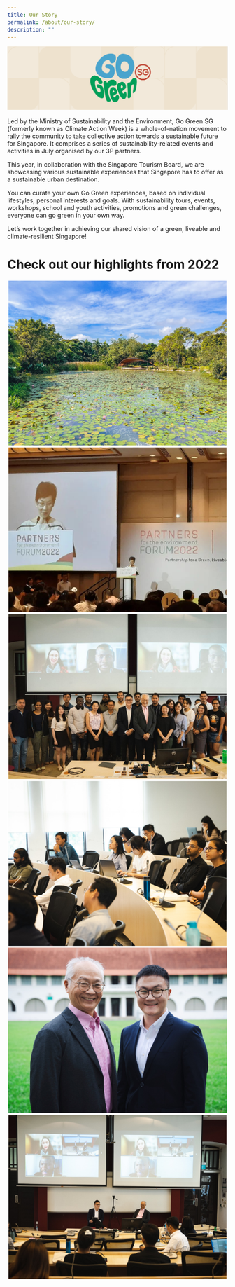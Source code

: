 ```yaml
---
title: Our Story
permalink: /about/our-story/
description: ""
---
```

![](/images/banner-about-us.png)

Led by the Ministry of Sustainability and the Environment, Go Green SG (formerly known as Climate Action Week) is a whole-of-nation movement to rally the community to take collective action towards a sustainable future for Singapore. It comprises a series of sustainability-related events and activities in July organised by our 3P partners.

This year, in collaboration with the Singapore Tourism Board, we are showcasing various sustainable experiences that Singapore has to offer as a sustainable urban destination.

You can curate your own Go Green experiences, based on individual lifestyles, personal interests and goals. With sustainability tours, events, workshops, school and youth activities, promotions and green challenges, everyone can go green in your own way.

Let’s work together in achieving our shared vision of a green, liveable and climate-resilient Singapore!

# Check out our highlights from 2022

<div class="row">
	<div class="col is-one-third">
		<img src="/images/Our%20Story/gogreensg_website-40.png">
	</div>
	<div class="col is-one-third">
		<img src="/images/Our%20Story/gogreensg_website-43.png">
	</div>
	<div class="col is-one-third">
		<img src="/images/Our%20Story/gogreensg_website-42.png">
	</div>
	<div class="col is-one-third">
		<img src="/images/Our%20Story/gogreensg_website-41.png">
	</div>
	<div class="col is-one-third">
		<img src="/images/Our%20Story/gogreensg_website-44.png">
	</div>
	<div class="col is-one-third">
		<img src="/images/Our%20Story/gogreensg_website-45.png">
	</div>
</div>